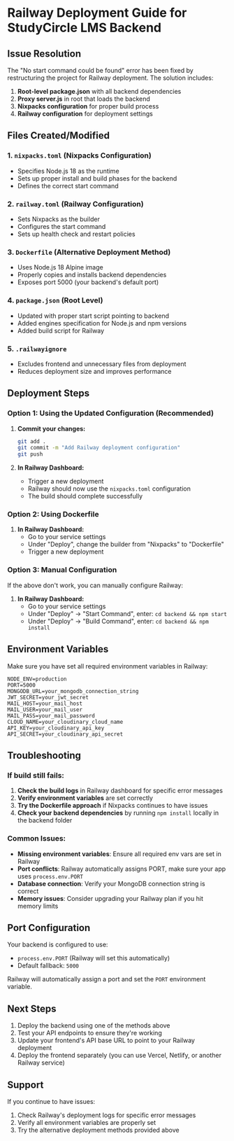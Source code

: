 # Railway Deployment Guide for StudyCircle LMS Backend

## Issue Resolution

The "No start command could be found" error has been fixed by restructuring the project for Railway deployment. The solution includes:

1. **Root-level package.json** with all backend dependencies
2. **Proxy server.js** in root that loads the backend
3. **Nixpacks configuration** for proper build process
4. **Railway configuration** for deployment settings

## Files Created/Modified

### 1. `nixpacks.toml` (Nixpacks Configuration)
- Specifies Node.js 18 as the runtime
- Sets up proper install and build phases for the backend
- Defines the correct start command

### 2. `railway.toml` (Railway Configuration)
- Sets Nixpacks as the builder
- Configures the start command
- Sets up health check and restart policies

### 3. `Dockerfile` (Alternative Deployment Method)
- Uses Node.js 18 Alpine image
- Properly copies and installs backend dependencies
- Exposes port 5000 (your backend's default port)

### 4. `package.json` (Root Level)
- Updated with proper start script pointing to backend
- Added engines specification for Node.js and npm versions
- Added build script for Railway

### 5. `.railwayignore`
- Excludes frontend and unnecessary files from deployment
- Reduces deployment size and improves performance

## Deployment Steps

### Option 1: Using the Updated Configuration (Recommended)

1. **Commit your changes:**
   ```bash
   git add .
   git commit -m "Add Railway deployment configuration"
   git push
   ```

2. **In Railway Dashboard:**
   - Trigger a new deployment
   - Railway should now use the `nixpacks.toml` configuration
   - The build should complete successfully

### Option 2: Using Dockerfile

1. **In Railway Dashboard:**
   - Go to your service settings
   - Under "Deploy", change the builder from "Nixpacks" to "Dockerfile"
   - Trigger a new deployment

### Option 3: Manual Configuration

If the above don't work, you can manually configure Railway:

1. **In Railway Dashboard:**
   - Go to your service settings
   - Under "Deploy" → "Start Command", enter: `cd backend && npm start`
   - Under "Deploy" → "Build Command", enter: `cd backend && npm install`

## Environment Variables

Make sure you have set all required environment variables in Railway:

```
NODE_ENV=production
PORT=5000
MONGODB_URL=your_mongodb_connection_string
JWT_SECRET=your_jwt_secret
MAIL_HOST=your_mail_host
MAIL_USER=your_mail_user
MAIL_PASS=your_mail_password
CLOUD_NAME=your_cloudinary_cloud_name
API_KEY=your_cloudinary_api_key
API_SECRET=your_cloudinary_api_secret
```

## Troubleshooting

### If build still fails:

1. **Check the build logs** in Railway dashboard for specific error messages
2. **Verify environment variables** are set correctly
3. **Try the Dockerfile approach** if Nixpacks continues to have issues
4. **Check your backend dependencies** by running `npm install` locally in the backend folder

### Common Issues:

- **Missing environment variables**: Ensure all required env vars are set in Railway
- **Port conflicts**: Railway automatically assigns PORT, make sure your app uses `process.env.PORT`
- **Database connection**: Verify your MongoDB connection string is correct
- **Memory issues**: Consider upgrading your Railway plan if you hit memory limits

## Port Configuration

Your backend is configured to use:
- `process.env.PORT` (Railway will set this automatically)
- Default fallback: `5000`

Railway will automatically assign a port and set the `PORT` environment variable.

## Next Steps

1. Deploy the backend using one of the methods above
2. Test your API endpoints to ensure they're working
3. Update your frontend's API base URL to point to your Railway deployment
4. Deploy the frontend separately (you can use Vercel, Netlify, or another Railway service)

## Support

If you continue to have issues:
1. Check Railway's deployment logs for specific error messages
2. Verify all environment variables are properly set
3. Try the alternative deployment methods provided above
